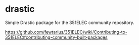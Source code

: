 # drastic

Simple Drastic package for the 351ELEC community repository.

https://github.com/fewtarius/351ELEC/wiki/Contributing-to-351ELEC#contributing-community-built-packages
